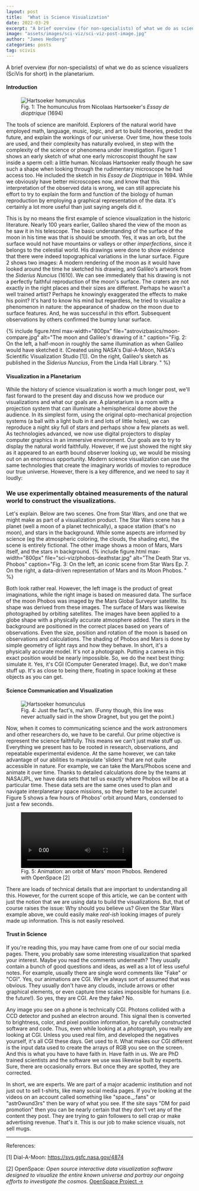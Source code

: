 ```yaml
---
layout: post
title:  "What is Science Visualization"
date: 2022-03-29
excerpt: "A brief overview (for non-specialists) of what we do as science visualizers (SciVis for short) in the planetarium."
image: "assets/images/sci-viz/sci-viz-post-image.jpg"
author: "James Hedberg"
categories: posts
tag: scivis
---
```




A brief overview (for non-specialists) of what we do as science visualizers (SciVis for short) in the planetarium.

#### Introduction

<div class="row">
<figure class="figure float-md-left col-md-4" >
   <img class="figure-img img-fluid" src="{{site.baseurl}}/assets/images/sci-viz/hartsoeker-homunculus.jpg"  alt="Hartsoeker homunculus "/>
   <figcaption class="figure-caption">Fig. 1: The homunculus from Nicolaas Hartsoeker's <i>Essay de dioptrique</i> (1694)</figcaption>
</figure>
<div class="col">
<p >
The tools of science are manifold. Explorers of the natural world have employed math, language, music, logic, and art to build theories, predict the future, and explain the workings of our universe. Over time, how these tools are used, and their complexity has naturally evolved, in step with the complexity of the science or phenomena under investigation. Figure 1 shows an early sketch of what one early microscopist thought he saw inside a sperm cell: a little human. Nicolaas Hartsoeker really though he saw such a shape when looking through the rudimentary microscope he had access too. He included the sketch in his <i>Essay de Dioptrique</i> in 1694. While we obviously have better microscopes now, and know that this interpretation of the observed data is wrong, we can still appreciate his effort to try to explain the form and function of the biology of human reproduction by employing a graphical representation of the data. It's certainly a lot more useful than just saying angels did it.
</p>

<p>
This is by no means the first example of science visualization in the historic literature. Nearly 100 years earlier, Galileo shared the view of the moon as he saw it in his telescope. The basic understanding of the surface of the moon in his time was that is should be smooth. Yes, it was an orb, but the surface would not have mountains or valleys or other <i>imperfections</i>, since it belongs to the celestial world. His drawings were done to show evidence that there were indeed topographical variations in the lunar surface. Figure 2 shows two images: A modern rendering of the moon as it would have looked around the time he sketched his drawing, and Galileo's artwork from the <i>Siderius Nuncius</i> (1610). We can see immediately that his drawing is not a perfectly faithful reproduction of the moon's surface. The craters are not exactly in the right places and their sizes are different. Perhaps he wasn't a well trained artist? Perhaps he knowingly exaggerated the effects to make his point? It's hard to know his mind but regardless, he tried to visualize a phenomenon in nature: the appearance of shadow on the moon due to surface features. And, he was successful in this effort. Subsequent observations by others confirmed the bumpy lunar surface.
</p>
</div>
</div>




  {%
  include figure.html
  max-width="800px"
  file="astrovizbasics/moon-compare.jpg" alt="The moon and Galileo's drawing of it."
  caption="Fig. 2: On the left, a half-moon in roughly the same illumination as when Galileo would have sketched it. (Created using NASA's Dial-A-Moon, NASA's Scientific Visualization Studio [1]). On the right, Galileo's sketch as published in the <i>Siderius Nuncius</i>, From the Linda Hall Library. "
  %}

#### Visualization in a Planetarium

While the history of science visualization is worth a much longer post, we'll fast forward to the present day and discuss how we produce our visualizations and what our goals are. A planetarium is a room with a projection system that can illuminate a hemispherical dome above the audience. In its simplest form, using the original opto-mechanical projection systems (a ball with a light bulb in it and lots of little holes), we can reproduce a night sky full of stars and perhaps show a few planets as well. As technologies advanced, we now use digital projectors to display computer graphics in an immersive environment. Our goals are to try to display the natural world faithfully. However, if we just showed the night sky as it appeared to an earth bound observer looking up, we would be missing out on an enormous opportunity. Modern science visualization can use the same technologies that create the imaginary worlds of movies to reproduce our true universe. However, there is a key difference, and we need to say it loudly:

<div class="card bg-warning mb-2">
  <div class="card-body">
    <h3>We use experimentally obtained measurements of the natural world to construct the visualizations.</h3>
  </div>
</div>

Let's explain. Below are two scenes. One from Star Wars, and one that we might make as part of a visualization product. The Star Wars scene has a planet (well a moon of a planet technically), a space station (that's no moon), and stars in the background. While some aspects are informed by science (eg the atmospheric coloring, the clouds, the shading etc), the scene is entirely fictional. The other image shows a moon of Mars, Mars itself, and the stars in background.
{%
include figure.html
max-width="800px"
file="sci-viz/phobos-deathstar.jpg" alt="The Death Star vs. Phobos"
caption="Fig. 3: On the left, an iconic scene from Star Wars Ep. 7. On the right, a data-driven representation of Mars and its Moon Phobos. "
%}

Both look rather real. However, the left image is the product of great imaginations, while the right image is based on measured data. The surface of the moon Phobos was imaged by the Mars Global Surveyor satellite. Its shape was derived from these images. The surface of Mars was likewise photographed by orbiting satellites. The images have been applied to a globe shape with a physically accurate atmosphere added. The stars in the background are positioned in the correct places based on years of observations. Even the size, position and rotation of the moon is based on observations and calculations. The shading of Phobos and Mars is done by simple geometry of light rays and how they behave. In short, it's a physically accurate model. It's not a photograph. Putting a camera in this exact position would be nearly impossible. So, we do the next best thing: simulate it. Yes, it's CGI (Computer Generated Image). But, we don't make stuff up. It's as close to being there, floating in space looking at these objects as you can get.

#### Science Communication and Visualization

<div class="row">
<figure class="figure float-md-left col-md-4" >
   <img class="figure-img img-fluid" src="{{site.baseurl}}/assets/images/sci-viz/justthefacts.jpg"  alt="Hartsoeker homunculus "/>
   <figcaption class="figure-caption">Fig. 4: Just the fact's, ma'am. (Funny though, this line was never actually said in the show Dragnet, but you get the point.)</figcaption>
</figure>
<div class="col">
<p>Now, when it comes to communicating science and the work astronomers and other researchers do, we have to be careful. Our prime objective is represent the science faithfully. This means we can't just make stuff up. Everything we present has to be rooted in research, observations, and repeatable experimental evidence. At the same however, we can take advantage of our abilities to manipulate 'sliders' that are not quite accessible in nature. For example, we can take the Mars/Phobos scene and animate it over time. Thanks to detailed calculations done by the teams at NASA/JPL, we have data sets that tell us exactly where Phobos will be at a particular time. These data sets are the same ones used to plan and navigate interplanetary space missions, so they better to be accurate! Figure 5 shows a few hours of Phobos' orbit around Mars, condensed to just a few seconds.  </p>
</div>
</div>

<div class="row">
<figure class="figure d-block mx-auto" style="max-width: 800px;">
   <video class="figure-img img-fluid"  controls  alt="Hartsoeker homunculus">
   <source src="{{site.baseurl}}/assets/images/sci-viz/phobos-orbit.mp4" type="video/mp4">
   </video>
   <figcaption class="figure-caption">Fig. 5: Animation: an orbit of Mars' moon Phobos. Rendered with OpenSpace [2]</figcaption>

 </figure>
 </div>

There are loads of technical details that are important to understanding all this. However, for the current scope of this article, we can be content with just the notion that we are using data to build the visualizations. But, that of course raises the issue: Why should you believe us? Given the Star Wars example above, we could easily make <i>real-ish</i> looking images of purely made up information. This is not easily resolved.

#### Trust in Science

If you're reading this, you may have came from one of our social media pages. There, you probably saw some interesting visualization that sparked your interest. Maybe you read the comments underneath? They usually contain a bunch of good questions and ideas, as well as a lot of less useful notes. For example, usually there are single word comments like "Fake" or "CGI". Yes, our animations are CGI. We've always sort of assumed that was obvious. They usually don't have any clouds, include arrows or other graphical elements, or even capture time scales impossible for humans (i.e. the future!). So yes, they are CGI. Are they fake? No.

Any image you see on a phone is technically CGI. Photons collided with a CCD detector and pushed an electron around. This signal then is converted to brightness, color, and pixel position information, by carefully constructed software and code. Thus, even while looking at a <i>photograph</i>, you really are looking at CGI. Unless you used real film, and developed the negatives yourself, it's all CGI these days. Get used to it. What makes our CGI different is the input data used to create the arrays of RGB you see on the screen. And this is what you have to have faith in. Have faith in us. We are PhD trained scientists and the software we use was likewise built by experts. Sure, there are occasionally errors. But once they are spotted, they are corrected.

In short, we are experts. We are part of a major academic institution and not just out to sell t-shirts, like many social media pages. If you're looking at the videos on an account called something like "space._.fans" or "astr0wund3rs" then be wary of what you see. If the site says "DM for paid promotion" then you can be nearly certain that they don't vet any of the content they post. They are trying to gain followers to sell crap or make advertising revenue. That's it. This is our job to make science visuals, not sell mugs.

<hr>

References:

[1] Dial-A-Moon: <a target="_blank" href="https://svs.gsfc.nasa.gov/4874">https://svs.gsfc.nasa.gov/4874</a>

[2] OpenSpace: <i>Open source interactive data visualization software designed to visualize the entire known universe and portray our ongoing efforts to investigate the cosmos.</i>  <a target="_blank" href="https://www.openspaceproject.com/">OpenSpace Project &rarr;</a>
